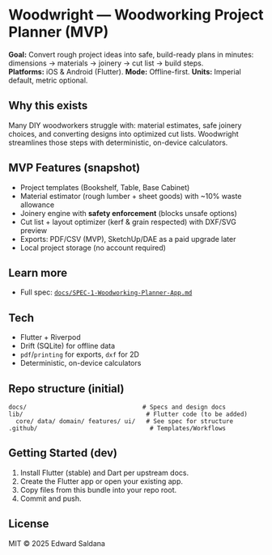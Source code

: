 # Woodwright — Woodworking Project Planner (MVP)

**Goal:** Convert rough project ideas into safe, build-ready plans in minutes: dimensions → materials → joinery → cut list → build steps.  
**Platforms:** iOS & Android (Flutter). **Mode:** Offline-first. **Units:** Imperial default, metric optional.

## Why this exists
Many DIY woodworkers struggle with: material estimates, safe joinery choices, and converting designs into optimized cut lists. Woodwright streamlines those steps with deterministic, on-device calculators.

## MVP Features (snapshot)
- Project templates (Bookshelf, Table, Base Cabinet)
- Material estimator (rough lumber + sheet goods) with ~10% waste allowance
- Joinery engine with **safety enforcement** (blocks unsafe options)
- Cut list + layout optimizer (kerf & grain respected) with DXF/SVG preview
- Exports: PDF/CSV (MVP), SketchUp/DAE as a paid upgrade later
- Local project storage (no account required)

## Learn more
- Full spec: [`docs/SPEC-1-Woodworking-Planner-App.md`](docs/SPEC-1-Woodworking-Planner-App.md)

## Tech
- Flutter + Riverpod
- Drift (SQLite) for offline data
- `pdf`/`printing` for exports, `dxf` for 2D
- Deterministic, on-device calculators

## Repo structure (initial)
```
docs/                                # Specs and design docs
lib/                                  # Flutter code (to be added)
  core/ data/ domain/ features/ ui/   # See spec for structure
.github/                               # Templates/Workflows
```

## Getting Started (dev)
1. Install Flutter (stable) and Dart per upstream docs.
2. Create the Flutter app or open your existing app.
3. Copy files from this bundle into your repo root.
4. Commit and push.

## License
MIT © 2025 Edward Saldana
